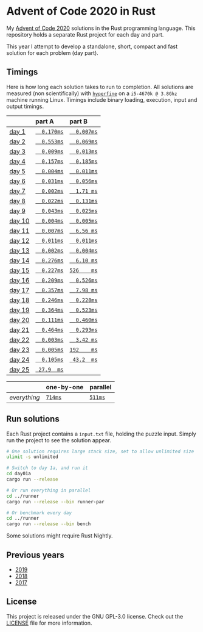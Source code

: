 # Advent of Code 2020 in Rust
My [Advent of Code 2020][aoc-2020] solutions in the Rust programming language.
This repository holds a separate Rust project for each day and part.

This year I attempt to develop a standalone, short, compact and fast solution
for each problem (day part).

## Timings
Here is how long each solution takes to run to completion.
All solutions are measured (non scientifically) with [`hyperfine`][hyperfine] on
a `i5-4670k @ 3.8Ghz` machine running Linux.
Timings include binary loading, execution, input and output timings.

|                                                | part A                              | part B                              |
|:-----------------------------------------------|:------------------------------------|:------------------------------------|
| [day 1](https://adventofcode.com/2020/day/1)   | [`  0.170ms`](./day01a/src/main.rs) | [`  0.007ms`](./day01b/src/main.rs) |
| [day 2](https://adventofcode.com/2020/day/2)   | [`  0.553ms`](./day02a/src/main.rs) | [`  0.069ms`](./day02b/src/main.rs) |
| [day 3](https://adventofcode.com/2020/day/3)   | [`  0.009ms`](./day03a/src/main.rs) | [`  0.013ms`](./day03b/src/main.rs) |
| [day 4](https://adventofcode.com/2020/day/4)   | [`  0.157ms`](./day04a/src/main.rs) | [`  0.185ms`](./day04b/src/main.rs) |
| [day 5](https://adventofcode.com/2020/day/5)   | [`  0.004ms`](./day05a/src/main.rs) | [`  0.011ms`](./day05b/src/main.rs) |
| [day 6](https://adventofcode.com/2020/day/6)   | [`  0.031ms`](./day06a/src/main.rs) | [`  0.056ms`](./day06b/src/main.rs) |
| [day 7](https://adventofcode.com/2020/day/7)   | [`  0.002ms`](./day07a/src/main.rs) | [`  1.71 ms`](./day07b/src/main.rs) |
| [day 8](https://adventofcode.com/2020/day/8)   | [`  0.022ms`](./day08a/src/main.rs) | [`  0.131ms`](./day08b/src/main.rs) |
| [day 9](https://adventofcode.com/2020/day/9)   | [`  0.043ms`](./day09a/src/main.rs) | [`  0.025ms`](./day09b/src/main.rs) |
| [day 10](https://adventofcode.com/2020/day/10) | [`  0.004ms`](./day10a/src/main.rs) | [`  0.005ms`](./day10b/src/main.rs) |
| [day 11](https://adventofcode.com/2020/day/11) | [`  0.007ms`](./day11a/src/main.rs) | [`  6.56 ms`](./day11b/src/main.rs) |
| [day 12](https://adventofcode.com/2020/day/12) | [`  0.011ms`](./day12a/src/main.rs) | [`  0.011ms`](./day12b/src/main.rs) |
| [day 13](https://adventofcode.com/2020/day/13) | [`  0.002ms`](./day13a/src/main.rs) | [`  0.004ms`](./day13b/src/main.rs) |
| [day 14](https://adventofcode.com/2020/day/14) | [`  0.276ms`](./day14a/src/main.rs) | [`  6.10 ms`](./day14b/src/main.rs) |
| [day 15](https://adventofcode.com/2020/day/15) | [`  0.227ms`](./day15a/src/main.rs) | [`526    ms`](./day15b/src/main.rs) |
| [day 16](https://adventofcode.com/2020/day/16) | [`  0.209ms`](./day16a/src/main.rs) | [`  0.526ms`](./day16b/src/main.rs) |
| [day 17](https://adventofcode.com/2020/day/17) | [`  0.357ms`](./day17a/src/main.rs) | [`  7.98 ms`](./day17b/src/main.rs) |
| [day 18](https://adventofcode.com/2020/day/18) | [`  0.246ms`](./day18a/src/main.rs) | [`  0.228ms`](./day18b/src/main.rs) |
| [day 19](https://adventofcode.com/2020/day/19) | [`  0.364ms`](./day19a/src/main.rs) | [`  0.523ms`](./day19b/src/main.rs) |
| [day 20](https://adventofcode.com/2020/day/20) | [`  0.111ms`](./day20a/src/main.rs) | [`  0.460ms`](./day20b/src/main.rs) |
| [day 21](https://adventofcode.com/2020/day/21) | [`  0.464ms`](./day21a/src/main.rs) | [`  0.293ms`](./day21b/src/main.rs) |
| [day 22](https://adventofcode.com/2020/day/22) | [`  0.003ms`](./day22a/src/main.rs) | [`  3.42 ms`](./day22b/src/main.rs) |
| [day 23](https://adventofcode.com/2020/day/23) | [`  0.005ms`](./day23a/src/main.rs) | [`192    ms`](./day23b/src/main.rs) |
| [day 24](https://adventofcode.com/2020/day/24) | [`  0.105ms`](./day24a/src/main.rs) | [` 43.2  ms`](./day24b/src/main.rs) |
| [day 25](https://adventofcode.com/2020/day/25) | [` 27.9  ms`](./day25a/src/main.rs) |                                     |

|              | one-by-one                             | parallel                                   |
|:-------------|:---------------------------------------|:-------------------------------------------|
| _everything_ | [`714ms`](./runner/src/bin/runner.rs)  | [`511ms`](./runner/src/bin/runner-par.rs)  |

## Run solutions
Each Rust project contains a `input.txt` file, holding the puzzle input. Simply
run the project to see the solution appear.

```bash
# One solution requires large stack size, set to allow unlimited size
ulimit -s unlimited

# Switch to day 1a, and run it
cd day01a
cargo run --release

# Or run everything in parallel
cd ../runner
cargo run --release --bin runner-par

# Or benchmark every day
cd ../runner
cargo run --release --bin bench
```

Some solutions might require Rust Nightly.

## Previous years
- [2019](https://github.com/timvisee/advent-of-code-2019)
- [2018](https://github.com/timvisee/advent-of-code-2018)
- [2017](https://github.com/timvisee/advent-of-code-2017)

## License
This project is released under the GNU GPL-3.0 license.
Check out the [LICENSE](LICENSE) file for more information.

[aoc-2020]: https://adventofcode.com/2020
[hyperfine]: https://github.com/sharkdp/hyperfine

